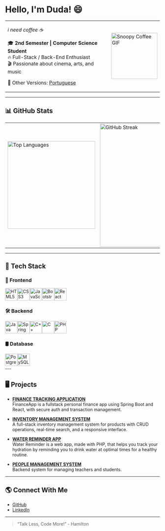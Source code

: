 <!-- English Version -->
# Hello, I'm Duda! 😄

<table>
  <tr>
    <td>
      <p><i>i need coffee ☕</i></p>
      <p>🎓 <b>2nd Semester | Computer Science Student</b><br/>
         🔥 Full-Stack / Back-End Enthusiast<br/>
         🎬 Passionate about cinema, arts, and music
      </p>
      <p>📄 Other Versions: <a href="README_pt.md">Portuguese</a></p>
    </td>
    <td>
      <img src="https://media.tenor.com/KuCmU3O8vQUAAAAj/snoopy.gif" alt="Snoopy Coffee GIF" width="150px" />
    </td>
  </tr>
</table>

---

## 📊 GitHub Stats

<table>
  <tr>
    <td>
      <img src="https://github-readme-stats.vercel.app/api/top-langs/?username=maria-brito15&layout=compact&theme=radical" alt="Top Languages" width="285px" />
    </td>
    <td>
      <img src="https://github-readme-streak-stats.herokuapp.com/?user=maria-brito15&theme=radical" alt="GitHub Streak" width="400px" />
    </td>
  </tr>
</table>

---

## 🚀 Tech Stack

### 🎨 Frontend  
<div style="display: flex; flex-wrap: wrap; align-items: center;">
  <img src="https://cdn.jsdelivr.net/gh/devicons/devicon/icons/html5/html5-original.svg" alt="HTML5" width="40" height="40" title="HTML5"/>
  <img src="https://cdn.jsdelivr.net/gh/devicons/devicon/icons/css3/css3-original.svg" alt="CSS3" width="40" height="40" title="CSS3"/>
  <img src="https://cdn.jsdelivr.net/gh/devicons/devicon/icons/javascript/javascript-original.svg" alt="JavaScript" width="40" height="40" title="JavaScript"/>
  <img src="https://cdn.jsdelivr.net/gh/devicons/devicon/icons/bootstrap/bootstrap-original.svg" alt="Bootstrap" width="40" height="40" title="Bootstrap"/>
  <img src="https://cdn.jsdelivr.net/gh/devicons/devicon/icons/react/react-original.svg" alt="React" width="40" height="40" title="React"/>
</div>

### 🛠️ Backend  
<div style="display: flex; flex-wrap: wrap; align-items: center;">
  <img src="https://cdn.jsdelivr.net/gh/devicons/devicon/icons/java/java-original.svg" alt="Java" width="40" height="40" title="Java"/>
  <img src="https://cdn.jsdelivr.net/gh/devicons/devicon/icons/spring/spring-original.svg" alt="Spring Boot" width="40" height="40" title="Spring Boot"/>
  <img src="https://cdn.jsdelivr.net/gh/devicons/devicon/icons/cplusplus/cplusplus-original.svg" alt="C++" width="40" height="40" title="C++"/>
  <img src="https://cdn.jsdelivr.net/gh/devicons/devicon/icons/c/c-original.svg" alt="C" width="40" height="40" title="C"/>
  <img src="https://cdn.jsdelivr.net/gh/devicons/devicon/icons/php/php-original.svg" alt="PHP" width="40" height="40" title="PHP"/>
</div>

### 🛢️ Database  
<div style="display: flex; flex-wrap: wrap; align-items: center;">
  <img src="https://cdn.jsdelivr.net/gh/devicons/devicon/icons/postgresql/postgresql-original.svg" alt="PostgreSQL" width="40" height="40" title="PostgreSQL"/>
  <img src="https://cdn.jsdelivr.net/gh/devicons/devicon/icons/mysql/mysql-original.svg" alt="MySQL" width="40" height="40" title="MySQL"/>
</div>
---

## 🖥️ Projects

- [**FINANCE TRACKING APPLICATION**](https://github.com/maria-brito15/FinanceApp/)  
  FinanceApp is a fullstack personal finance app using Spring Boot and React, with secure auth and transaction management.  
  
- [**INVENTORY MANAGEMENT SYSTEM**](https://github.com/maria-brito15/InventoryManager/)  
  A full-stack inventory management system for products with CRUD operations, real-time search, and a responsive interface.

- [**WATER REMINDER APP**](https://github.com/maria-brito15/water-reminder-php/)  
  Water Reminder is a web app, made with PHP, that helps you track your hydration by reminding you to drink water at optimal times for a healthy routine.

- [**PEOPLE MANAGEMENT SYSTEM**](https://github.com/maria-brito15/sistema-gerenciamento-pessoas-cpp)  
  Backend system for managing teachers and students.

---

## 🌎 Connect With Me

- [GitHub](https://github.com/maria-brito15)
- [LinkedIn](https://www.linkedin.com/in/maria-eduarda-brito-a18064358/)

---

> “Talk Less, Code More!” - Hamilton
